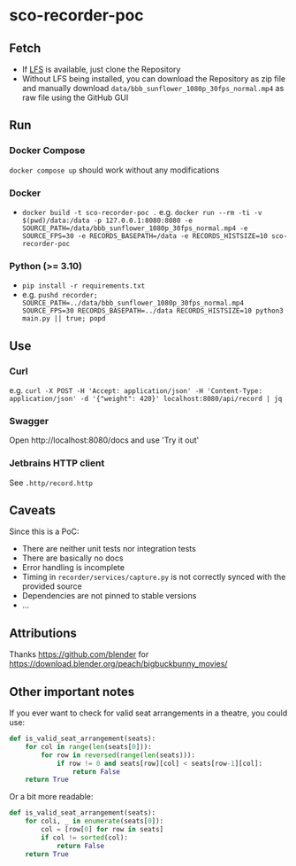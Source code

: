 # sco-recorder-poc

## Fetch
- If [LFS](https://git-lfs.com) is available, just clone the Repository
- Without LFS being installed, you can download the Repository as zip file and manually download `data/bbb_sunflower_1080p_30fps_normal.mp4` as raw file using the GitHub GUI

## Run
### Docker Compose
`docker compose up` should work without any modifications

### Docker
- `docker build -t sco-recorder-poc .`
e.g. `docker run --rm -ti -v $(pwd)/data:/data -p 127.0.0.1:8080:8080 -e SOURCE_PATH=/data/bbb_sunflower_1080p_30fps_normal.mp4 -e SOURCE_FPS=30 -e RECORDS_BASEPATH=/data -e RECORDS_HISTSIZE=10 sco-recorder-poc`

### Python (>= 3.10)
- `pip install -r requirements.txt`
- e.g. `pushd recorder; SOURCE_PATH=../data/bbb_sunflower_1080p_30fps_normal.mp4 SOURCE_FPS=30 RECORDS_BASEPATH=../data RECORDS_HISTSIZE=10 python3 main.py || true; popd`

## Use
### Curl
e.g. `curl -X POST -H 'Accept: application/json' -H 'Content-Type: application/json' -d '{"weight": 420}' localhost:8080/api/record | jq`

### Swagger
Open http://localhost:8080/docs and use 'Try it out'

### Jetbrains HTTP client
See `.http/record.http`

## Caveats
Since this is a PoC:
- There are neither unit tests nor integration tests
- There are basically no docs
- Error handling is incomplete
- Timing in `recorder/services/capture.py` is not correctly synced with the provided source
- Dependencies are not pinned to stable versions
- ...

## Attributions
Thanks https://github.com/blender for https://download.blender.org/peach/bigbuckbunny_movies/

## Other important notes
If you ever want to check for valid seat arrangements in a theatre, you could use:
```python
def is_valid_seat_arrangement(seats):
    for col in range(len(seats[0])):
        for row in reversed(range(len(seats))):
            if row != 0 and seats[row][col] < seats[row-1][col]:
                return False
    return True
```

Or a bit more readable:
```python
def is_valid_seat_arrangement(seats):
    for coli, _ in enumerate(seats[0]):
        col = [row[0] for row in seats]
        if col != sorted(col):
            return False
    return True
```

